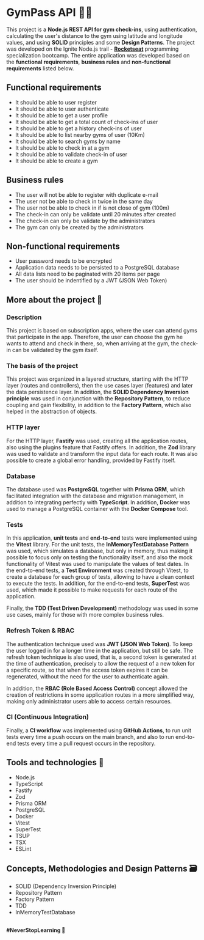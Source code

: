 # GymPass API 🏋️‍♀️

This project is a **Node.js REST API for gym check-ins**, using authentication, calculating the user's distance to the gym using latitude and longitude values, and using **SOLID** principles and some **Design Patterns**. The project was developed on the Ignite Node.js trail - [**Rocketseat**](https://github.com/rocketseat-education) programming specialization bootcamp. The entire application was developed based on the **functional requirements**, **business rules** and **non-functional requirements** listed below.

## Functional requirements

- It should be able to user register
- It should be able to user authenticate
- It should be able to get a user profile
- It should be able to get a total count of check-ins of user
- It should be able to get a history check-ins of user
- It should be able to list nearby gyms of user (10Km)
- It should be able to search gyms by name
- It should be able to check in at a gym
- It should be able to validate check-in of user
- It should be able to create a gym

## Business rules

- The user will not be able to register with duplicate e-mail
- The user not be able to check in twice in the same day
- The user not be able to check in if is not close of gym (100m)
- The check-in can only be validate until 20 minutes after created
- The check-in can only be validate by the administrators
- The gym can only be created by the administrators

## Non-functional requirements

- User password needs to be encrypted
- Application data needs to be persisted to a PostgreSQL database
- All data lists need to be paginated with 20 items per page
- The user should be indentified by a JWT (JSON Web Token)

## More about the project 👀

### Description

This project is based on subscription apps, where the user can attend gyms that participate in the app. Therefore, the user can choose the gym he wants to attend and check in there, so, when arriving at the gym, the check-in can be validated by the gym itself.

### The basis of the project

This project was organized in a layered structure, starting with the HTTP layer (routes and controllers), then the use cases layer (features) and later the data persistence layer. In addition, the **SOLID Dependency Inversion principle** was used in conjunction with the **Repository Pattern**, to reduce coupling and gain flexibility, in addition to the **Factory Pattern**, which also helped in the abstraction of objects.

### HTTP layer

For the HTTP layer, **Fastify** was used, creating all the application routes, also using the plugins feature that Fastify offers. In addition, the **Zod** library was used to validate and transform the input data for each route. It was also possible to create a global error handling, provided by Fastify itself.

### Database

The database used was **PostgreSQL** together with **Prisma ORM**, which facilitated integration with the database and migration management, in addition to integrating perfectly with **TypeScript**. In addition, **Docker** was used to manage a PostgreSQL container with the **Docker Compose** tool.

### Tests

In this application, **unit tests** and **end-to-end** tests were implemented using the **Vitest** library. For the unit tests, the **InMemoryTestDatabase Pattern** was used, which simulates a database, but only in memory, thus making it possible to focus only on testing the functionality itself, and also the mock functionality of Vitest was used to manipulate the values ​​of test dates. In the end-to-end tests, a **Test Environment** was created through Vitest, to create a database for each group of tests, allowing to have a clean context to execute the tests. In addition, for the end-to-end tests, **SuperTest** was used, which made it possible to make requests for each route of the application.

Finally, the **TDD (Test Driven Development)** methodology was used in some use cases, mainly for those with more complex business rules.

### Refresh Token & RBAC

The authentication technique used was **JWT (JSON Web Token)**. To keep the user logged in for a longer time in the application, but still be safe. The refresh token technique is also used, that is, a second token is generated at the time of authentication, precisely to allow the request of a new token for a specific route, so that when the access token expires it can be regenerated, without the need for the user to authenticate again.

In addition, the **RBAC (Role Based Access Control)** concept allowed the creation of restrictions in some application routes in a more simplified way, making only administrator users able to access certain resources.

### CI (Continuous Integration)

Finally, a **CI workflow** was implemented using **GitHub Actions**, to run unit tests every time a push occurs on the main branch, and also to run end-to-end tests every time a pull request occurs in the repository.

## Tools and technologies 🧰

- Node.js
- TypeScript
- Fastify
- Zod
- Prisma ORM
- PostgreSQL
- Docker
- Vitest
- SuperTest
- TSUP
- TSX
- ESLint

## Concepts, Methodologies and Design Patterns 🗃

- SOLID (Dependency Inversion Principle)
- Repository Pattern
- Factory Pattern
- TDD
- InMemoryTestDatabase

##

**#NeverStopLearning 🚀**